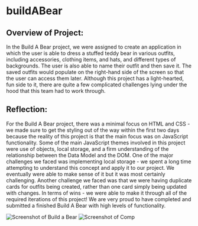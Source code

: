 # buildABear

## Overview of Project: 
In the Build A Bear project, we were assigned to create an application in which the user is able to dress a stuffed teddy bear in various outfits, including accessories, clothing items, and hats, and different types of backgrounds. The user is also able to name their outfit and then save it. The saved outfits would populate on the right-hand side of the screen so that the user can access them later. Although this project has a light-hearted, fun side to it, there are quite a few complicated challenges lying under the hood that this team had to work through. 

## Reflection: 
For the Build A Bear project, there was a minimal focus on HTML and CSS - we made sure to get the styling out of the way within the first two days because the reality of this project is that the main focus was on JavaScript functionality. Some of the main JavaScript themes involved in this project were use of objects, local storage, and a firm understanding of the relationship between the Data Model and the DOM. One of the major challenges we faced was implementing local storage - we spent a long time attempting to understand this concept and apply it to our project. We eventually were able to make sense of it but it was most certainly challenging. Another challenge we faced was that we were having duplicate cards for outfits being created, rather than one card simply being updated with changes. In terms of wins - we were able to make it through all of the required iterations of this project! We are very proud to have completed and submitted a finished Build A Bear with high levels of functionality. 

![Screenshot of Build a Bear](https://i.imgur.com/zHcGOhg.png)
![Screenshot of Comp](https://raw.githubusercontent.com/turingschool/front-end-curriculum/gh-pages/assets/images/projects/build-a-bear/bab.png)

